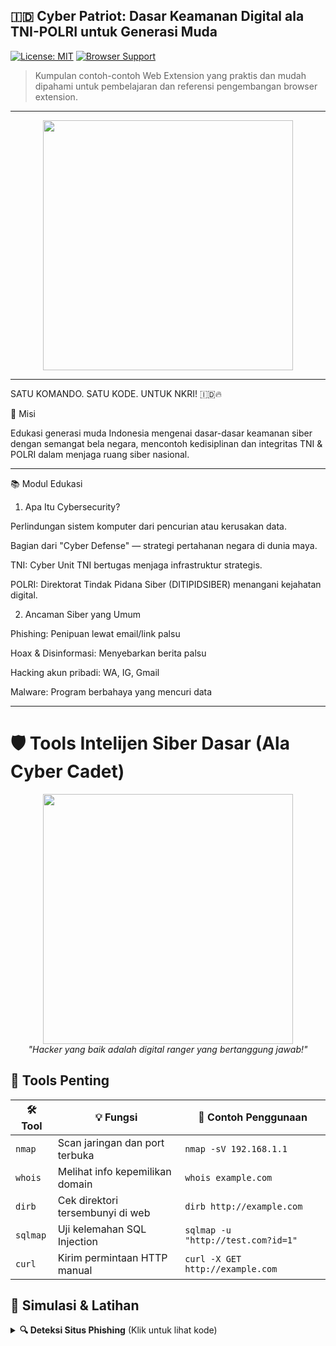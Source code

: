 🇮🇩 Cyber Patriot: Dasar Keamanan Digital ala TNI-POLRI untuk Generasi Muda
---

[![License: MIT](https://img.shields.io/badge/License-MIT-yellow.svg)](https://opensource.org/licenses/MIT)
[![Browser Support](https://img.shields.io/badge/Browser-Chrome%20%7C%20Firefox%20%7C%20Edge-blue.svg)](https://developer.mozilla.org/en-US/docs/Mozilla/Add-ons/WebExtensions)

> Kumpulan contoh-contoh Web Extension yang praktis dan mudah dipahami untuk pembelajaran dan referensi pengembangan browser extension.

---
<p align="center">
  <img src="https://media0.giphy.com/media/v1.Y2lkPTc5MGI3NjExb212d2t1eGlpOTRjYXk4bWc5OWFyYzh6Zmh0NzZ5YjFoYWg4b3phYyZlcD12MV9pbnRlcm5hbF9naWZfYnlfaWQmY3Q9Zw/ELham0Mveox9e/giphy.gif" width="400"/>
</p>

---

SATU KOMANDO. SATU KODE. UNTUK NKRI! 🇮🇩🔥

🎯 Misi

Edukasi generasi muda Indonesia mengenai dasar-dasar keamanan siber dengan semangat bela negara, mencontoh kedisiplinan dan integritas TNI & POLRI dalam menjaga ruang siber nasional.

---

📚 Modul Edukasi

1. Apa Itu Cybersecurity?

Perlindungan sistem komputer dari pencurian atau kerusakan data.

Bagian dari "Cyber Defense" — strategi pertahanan negara di dunia maya.

TNI: Cyber Unit TNI bertugas menjaga infrastruktur strategis.

POLRI: Direktorat Tindak Pidana Siber (DITIPIDSIBER) menangani kejahatan digital.

2. Ancaman Siber yang Umum

Phishing: Penipuan lewat email/link palsu

Hoax & Disinformasi: Menyebarkan berita palsu

Hacking akun pribadi: WA, IG, Gmail

Malware: Program berbahaya yang mencuri data

---

# 🛡️ Tools Intelijen Siber Dasar (Ala Cyber Cadet)

<p align="center">
  <img src="https://media.giphy.com/media/jTNG3RF6EwbkpD4LZx/giphy.gif" width="400"/>
  <br>
  <em>"Hacker yang baik adalah digital ranger yang bertanggung jawab!"</em>
</p>

## 🔧 Tools Penting

<div align="center">

| 🛠️ Tool | 💡 Fungsi | 📌 Contoh Penggunaan |
|---------|----------|----------------------|
| `nmap`  | Scan jaringan dan port terbuka | `nmap -sV 192.168.1.1` |
| `whois` | Melihat info kepemilikan domain | `whois example.com` |
| `dirb`  | Cek direktori tersembunyi di web | `dirb http://example.com` |
| `sqlmap`| Uji kelemahan SQL Injection | `sqlmap -u "http://test.com?id=1"` |
| `curl`  | Kirim permintaan HTTP manual | `curl -X GET http://example.com` |

</div>

## 🎯 Simulasi & Latihan

<details>
<summary><b>🔍 Deteksi Situs Phishing</b> (Klik untuk lihat kode)</summary>


# simulasi/phishing_detector.py
import requests
from urllib.parse import urlparse

def check_phishing(url):
    suspicious_keywords = ['login', 'secure', 'banking']
    domain = urlparse(url).netloc
    
    if any(keyword in domain for keyword in suspicious_keywords):
        return "⚠️ Potensi phishing!"
    return "✅ Aman"

5. Etika & UU

Hanya untuk edukasi & simulasi

Jangan eksploitasi situs/orang tanpa izin

Patuhi UU ITE dan KUHP Cybercrime Indonesia

🛡️ Quotes Bela Negara (Digital)

"Sekali layar terkembang, pantang surut ke belakang."

"Hari ini kita tidak mengangkat senjata, kita mengangkat ilmu dan kode."# cyber_patriot

---
## ☕ Dukung aku agar tetap waras menulis script tengah malam...

👉 [Buy Me a Coffee via PayPal](https://www.paypal.com/paypalme/bungtempong99) 👈  
Support with 💸 so I can buy ☕ and keep being 🔥!

---

## 📫 Let’s Connect Like Hackers

- 🧙 GitHub: [kongali1720](https://github.com/kongali1720)
- 💌 Email: [kongali1720@gmail.com](mailto:kongali1720@gmail.com)
- 🕵️‍♂️ Site: Coming soon — stay curious...

---

💻 INITIATING HUMANITY MODE...

🎯 Target Locked: Anak-anak Pejuang Down Syndrome  
🩺 Status: Butuh Dukungan  
❤️ Response: Buka Hati + Klik Link = Satu Senyum Baru

🧬 Mereka bukan berbeda — mereka dilahirkan untuk mengajarkan dunia tentang cinta yang murni dan kesabaran yang luar biasa.

👣 Setiap langkah kecil mereka = Keajaiban besar.

⚡ Bantu mereka melangkah lebih jauh, dengan caramu sendiri.

<p align="center">
  <a href="https://mydonation4ds.github.io/" target="_blank">
    <img src="https://img.shields.io/badge/SUPPORT--NOW-%F0%9F%A7%A1-orange?style=for-the-badge&logo=heart" />
  </a>
</p>

"Karena jadi hacker hati bukan cuma soal kode... tapi juga soal peduli." 🖤

"Ngoding boleh sambil senyum, asal jangan inject SQL sambil ngambek!" 😜

---
